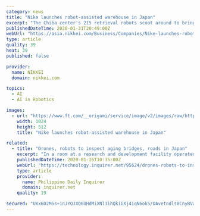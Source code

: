 ```yaml
---
category: news
title: "Nike launches robot-assisted warehouse in Japan"
excerpt: "The Chiba center's 215 retrieval robots scoot around to bring stacked shelves of inventory to workstations. Staffers take shoes and clothing for each order so that others can pack them for shipping. Artificial intelligence is employed to assign more work to the speedy. The robots track their own locations via QR codes on the floor. Through ..."
publishedDateTime: 2020-01-31T20:49:00Z
webUrl: "https://asia.nikkei.com/Business/Companies/Nike-launches-robot-assisted-warehouse-in-Japan"
type: article
quality: 39
heat: 39
published: false

provider:
  name: NIKKEI
  domain: nikkei.com

topics:
  - AI
  - AI in Robotics

images:
  - url: "https://www.ft.com/__origami/service/image/v2/images/raw/https%3A%2F%2Fs3-ap-northeast-1.amazonaws.com%2Fpsh-ex-ftnikkei-3937bb4%2Fimages%2F5%2F3%2F0%2F1%2F24741035-1-eng-GB%2F20200131N%20Automated%20warehouse.jpg?source=nar-cms&width=1024&height=512&fit=cover&gravity=faces"
    width: 1024
    height: 512
    title: "Nike launches robot-assisted warehouse in Japan"

related:
  - title: "Drones, robots to inspect aging bridges, roads in Japan"
    excerpt: "In a room at a research and development facility operated by the Kawasaki city government for start-up companies ... filled with camera- and monitor-equipped robots of various shapes and sizes, they use computers to inscribe lines on photos of a cracked concrete wall, and teach an artificial intelligence program how to identify the spots ..."
    publishedDateTime: 2020-01-26T10:35:00Z
    webUrl: "https://technology.inquirer.net/95624/drones-robots-to-inspect-aging-bridges-roads-in-japan"
    type: article
    provider:
      name: Philippine Daily Inquirer
      domain: inquirer.net
    quality: 19

secured: "UXx6D2M5s+1nJYQJXQ6UHdMiXNl3ihQkiGXj4iqN6ok5/OAvetndls8CnyBVaJWeAIvlTlMLGAjR/PhceG4f5iVDcz90FJXgsMH68xRKJsSglbg+D+V8FmYEcUCPEqLkXMDlFTQl1IbUMia5UEXhMkj0L2EnT+sTyEJjZNKE03VnrPbQERm6Sia0ltlLXr3NaAPTbnKj7J7vrlZgrmXfHLJoD8ugtjFRMSjcb+amCyhovwXPOJ2tN/9WY1wCCwp+usvjKZGtJs016dLrHR/ut8CZ5RhEKJHcqcuUq56yeQQvb5LX5IN0IaxDhFvieTBk;Kl1FAICGy29HeapL4dhL7g=="
---
```


